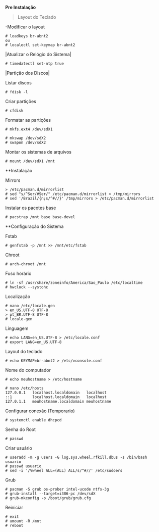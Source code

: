 **Pre Instalação**
 
> Layout do Teclado

-Modificar o layout

    # loadkeys br-abnt2
    ou
    # localectl set-keymap br-abnt2

    
|Atualizar o Relógio do Sistema|

    # timedatectl set-ntp true


|Partição dos Discos|

Listar discos

    # fdisk -l

Criar partições

    # cfdisk

Formatar as partições

    # mkfs.ext4 /dev/sdX1
    
    # mkswap /dev/sdX2
    # swapon /dev/sdX2

Montar os sistemas de arquivos

    # mount /dev/sdX1 /mnt


**Instalação

Mirrors

    > /etc/pacman.d/mirrorlist
    # sed "s/^Ser/#Ser/" /etc/pacman.d/mirrorlist > /tmp/mirrors
    # sed '/Brazil/{n;s/^#//}' /tmp/mirrors > /etc/pacman.d/mirrorlist

Instalar os pacotes base

    # pacstrap /mnt base base-devel


**Configuração do Sistema

Fstab

    # genfstab -p /mnt >> /mnt/etc/fstab

Chroot

    # arch-chroot /mnt

Fuso horário

    # ln -sf /usr/share/zoneinfo/America/Sao_Paulo /etc/localtime
    # hwclock --systohc

Localização

    # nano /etc/locale.gen
    > en_US.UTF-8 UTF-8
    > pt_BR.UTF-8 UTF-8
    # locale-gen
    
Linguagem

    # echo LANG=en_US.UTF-8 > /etc/locale.conf
    # export LANG=en_US.UTF-8 

Layout do teclado

    # echo KEYMAP=br-abnt2 > /etc/vconsole.conf

Nome do computador

    # echo meuhostname > /etc/hostname
    
    # nano /etc/hosts
    127.0.0.1   localhost.localdomain   localhost
    ::1         localhost.localdomain   localhost
    127.0.1.1   meuhostname.localdomain meuhostname

Configurar conexão (Temporario)

    # systemctl enable dhcpcd

Senha do Root

    # passwd

Criar usuário

    # useradd -m -g users -G log,sys,wheel,rfkill,dbus -s /bin/bash usuario
    # passwd usuario
    # sed -i '/%wheel ALL=(ALL) ALL/s/^#//' /etc/sudoers

Grub

    # pacman -S grub os-prober intel-ucode ntfs-3g
    # grub-install --target=i386-pc /dev/sdX
    # grub-mkconfig -o /boot/grub/grub.cfg

Reiniciar

    # exit
    # umount -R /mnt
    # reboot
